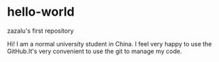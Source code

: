 # hello-world
zazalu's first repository

Hi! I am a normal university student in China. I feel very happy to use the GitHub.It's very convenient to use the git to manage my code.
